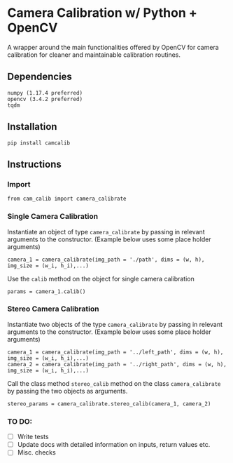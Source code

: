 # Camera Calibration w/ Python + OpenCV
A wrapper around the main functionalities offered by OpenCV for camera calibration for cleaner and maintainable calibration routines.

## Dependencies
```
numpy (1.17.4 preferred)
opencv (3.4.2 preferred)
tqdm
```
## Installation 
```
pip install camcalib
```

## Instructions
### Import 
```
from cam_calib import camera_calibrate
```
### Single Camera Calibration

Instantiate an object of type `camera_calibrate` by passing in relevant arguments to the constructor. (Example below uses some place holder arguments)

```
camera_1 = camera_calibrate(img_path = './path', dims = (w, h), img_size = (w_i, h_i),...)
```

Use the `calib` method on the object for single camera calibration

```
params = camera_1.calib()
```
### Stereo Camera Calibration
Instantiate two objects of the type `camera_calibrate` by passing in relevant arguments to the constructor. (Example below uses some place holder arguments)

```
camera_1 = camera_calibrate(img_path = '../left_path', dims = (w, h), img_size = (w_i, h_i),...)
camera_2 = camera_calibrate(img_path = '../right_path', dims = (w, h), img_size = (w_i, h_i),...)
```
Call the class method `stereo_calib` method on the class `camera_calibrate` by passing the two objects as arguments. 

```
stereo_params = camera_calibrate.stereo_calib(camera_1, camera_2) 
```

### TO DO:
- [ ] Write tests
- [ ] Update docs with detailed information on inputs, return values etc.
- [ ] Misc. checks
